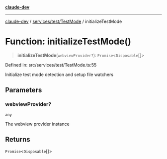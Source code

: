 [**claude-dev**](../../../../README.md)

***

[claude-dev](../../../../README.md) / [services/test/TestMode](../README.md) / initializeTestMode

# Function: initializeTestMode()

> **initializeTestMode**(`webviewProvider?`): `Promise`\<`Disposable`[]\>

Defined in: src/services/test/TestMode.ts:55

Initialize test mode detection and setup file watchers

## Parameters

### webviewProvider?

`any`

The webview provider instance

## Returns

`Promise`\<`Disposable`[]\>
